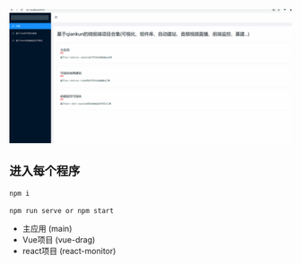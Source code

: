 ![img](https://github.com/YIngChenIt/Ying/blob/master/base.gif) 

## 进入每个程序
`npm i`

`npm run serve or npm start`

- 主应用 (main)
- Vue项目 (vue-drag)
- react项目 (react-monitor)
